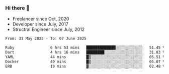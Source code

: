 ### Hi there 👋

- Freelancer since Oct, 2020
- Developer since July, 2017
- Structral Engineer since July, 2012

<!--START_SECTION:waka-->

```txt
From: 31 May 2025 - To: 07 June 2025

Ruby                6 hrs 53 mins   █████████████░░░░░░░░░░░░   51.45 %
Dart                4 hrs 16 mins   ████████░░░░░░░░░░░░░░░░░   31.83 %
YAML                44 mins         █▒░░░░░░░░░░░░░░░░░░░░░░░   05.51 %
Docker              40 mins         █▒░░░░░░░░░░░░░░░░░░░░░░░   05.07 %
ERB                 19 mins         ▓░░░░░░░░░░░░░░░░░░░░░░░░   02.48 %
```

<!--END_SECTION:waka-->
